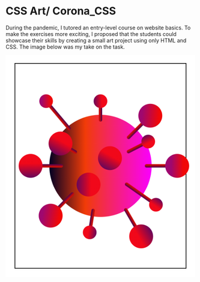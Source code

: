 # CSS Art/ Corona_CSS

During the pandemic, I tutored an entry-level course on website basics. To make the exercises more exciting, I proposed that the students could showcase their skills by creating a small art project using only HTML and CSS. The image below was my take on the task.


![alt text](image.png)